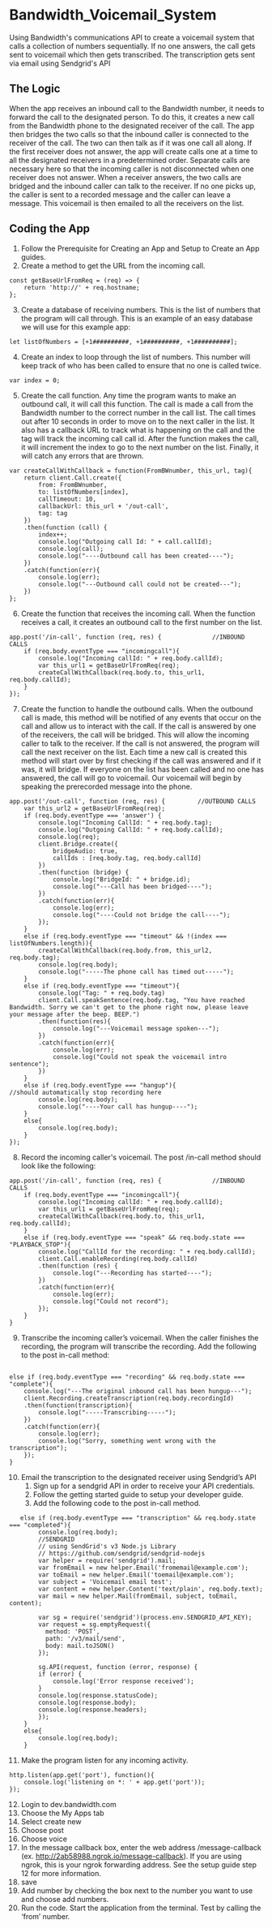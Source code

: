# Bandwidth_Voicemail_System
Using Bandwidth's communications API to create a voicemail system that calls a collection of numbers sequentially. If no one answers, the call gets sent to voicemail which then gets transcribed.  The transcription gets sent via email using Sendgrid's API

## The Logic 
When the app receives an inbound call to the Bandwidth number, it needs to forward the call to the designated person. To do this, it creates a new call from the Bandwidth phone to the designated receiver of the call. The app then bridges the two calls so that the inbound caller is connected to the receiver of the call. The two can then talk as if it was one call all along. If the first receiver does not answer, the app will create calls one at a time to all the designated receivers in a predetermined order. Separate calls are necessary here so that the incoming caller is not disconnected when one receiver does not answer. When a receiver answers, the two calls are bridged and the inbound caller can talk to the receiver. If no one picks up, the caller is sent to a recorded message and the caller can leave a message. This voicemail is then emailed to all the receivers on the list. 

## Coding the App 
1. Follow the Prerequisite for Creating an App and Setup to Create an App guides. 
2. Create a method to get the URL from the incoming call.
```
const getBaseUrlFromReq = (req) => {
    return 'http://' + req.hostname;
};
```
3. Create a database of receiving numbers. This is the list of numbers that the program will call through. This is an example of an easy database we will use for this example app: 

```
let listOfNumbers = [+1##########, +1##########, +1##########];
```
4. Create an index to loop through the list of numbers. This number will keep track of who has been called to ensure that no one is called twice. 
```
var index = 0;
```
5. Create the call function. Any time the program wants to make an outbound call, it will call this function. The call is made a call from the Bandwidth number to the correct number in the call list. The call times out after 10 seconds in order to move on to the next caller in the list. It also has a callback URL to track what is happening on the call and the tag will track the incoming call call id. After the function makes the call, it will increment the index to go to the next number on the list. Finally, it will catch any errors that are thrown. 
```
var createCallWithCallback = function(FromBWnumber, this_url, tag){	
    return client.Call.create({
 		from: FromBWnumber,
        to: listOfNumbers[index],
        callTimeout: 10,
        callbackUrl: this_url + '/out-call',
        tag: tag
    })
    .then(function (call) {
    	index++;
        console.log("Outgoing call Id: " + call.callId);
        console.log(call);
        console.log("----Outbound call has been created----");
    })
    .catch(function(err){
    	console.log(err);
    	console.log("---Outbound call could not be created---");
    })
};
```
6. Create the function that receives the incoming call. When the function receives a call, it creates an outbound call to the first number on the list. 
```
app.post('/in-call', function (req, res) {				//INBOUND CALLS
	if (req.body.eventType === "incomingcall"){
   		console.log("Incoming callId: " + req.body.callId);  
		var this_url1 = getBaseUrlFromReq(req);
		createCallWithCallback(req.body.to, this_url1, req.body.callId);
	}
});
```
7. Create the function to handle the outbound calls. When the outbound call is made, this method will be notified of any events that occur on the call and allow us to interact with the call. If the call is answered by one of the receivers, the call will be bridged. This will allow the incoming caller to talk to the receiver. If the call is not answered, the program will call the next receiver on the list. Each time a new call is created this method will start over by first checking if the call was answered and if it was, it will bridge. If everyone on the list has been called and no one has answered, the call will go to voicemail. Our voicemail will begin by speaking the prerecorded message into the phone. 
```
app.post('/out-call', function (req, res) {			//OUTBOUND CALLS
    var this_url2 = getBaseUrlFromReq(req);
    if (req.body.eventType === 'answer') {
        console.log("Incoming CallId: " + req.body.tag);
        console.log("Outgoing CallId: " + req.body.callId);
        console.log(req);
        client.Bridge.create({
        	bridgeAudio: true,
            callIds : [req.body.tag, req.body.callId]
        })
        .then(function (bridge) {
            console.log("BridgeId: " + bridge.id);
            console.log("---Call has been bridged----");
        })
        .catch(function(err){
        	console.log(err);
        	console.log("----Could not bridge the call----");
        });
    }
    else if (req.body.eventType === "timeout" && !(index === listOfNumbers.length)){
    	createCallWithCallback(req.body.from, this_url2, req.body.tag);
		console.log(req.body);
		console.log("-----The phone call has timed out-----");
	}
	else if (req.body.eventType === "timeout"){
		console.log("Tag: " + req.body.tag)
		client.Call.speakSentence(req.body.tag, "You have reached Bandwidth. Sorry we can't get to the phone right now, please leave your message after the beep. BEEP.")
		.then(function(res){
			console.log("---Voicemail message spoken---");
		})
		.catch(function(err){
			console.log(err);
			console.log("Could not speak the voicemail intro sentence");
		})
	}
	else if (req.body.eventType === "hangup"){					//should automatically stop recording here
		console.log(req.body);
		console.log("----Your call has hungup----");
	}
    else{
    	console.log(req.body);
    }
});
```
8. Record the incoming caller's voicemail. The post /in-call method should look like the following:  
```
app.post('/in-call', function (req, res) {				//INBOUND CALLS
	if (req.body.eventType === "incomingcall"){
   		console.log("Incoming callId: " + req.body.callId);  
		var this_url1 = getBaseUrlFromReq(req);
		createCallWithCallback(req.body.to, this_url1, req.body.callId);
	}
	else if (req.body.eventType === "speak" && req.body.state === "PLAYBACK_STOP"){
		console.log("CallId for the recording: " + req.body.callId);
		client.Call.enableRecording(req.body.callId)
		.then(function (res) {
			console.log("---Recording has started----");
		})
		.catch(function(err){
			console.log(err);
			console.log("Could not record");
		});
	}
}
```
9. Transcribe the incoming caller’s voicemail. When the caller finishes the recording, the program will transcribe the recording. Add the following to the post in-call method: 
```

else if (req.body.eventType === "recording" && req.body.state === "complete"){
	console.log("---The original inbound call has been hungup---");
	client.Recording.createTranscription(req.body.recordingId)
	.then(function(transcription){
		console.log("-----Transcribing-----");
	})
	.catch(function(err){
		console.log(err);
		console.log("Sorry, something went wrong with the transcription");
	});
}

```
10. Email the transcription to the designated receiver using Sendgrid’s API 
    1. Sign up for a sendgrid API in order to receive your API credentials. 
    2. Follow the getting started guide to setup your developer guide. 
    3. Add the following code to the post in-call method. 
```
   else if (req.body.eventType === "transcription" && req.body.state === "completed"){
		console.log(req.body);
		//SENDGRID
		// using SendGrid's v3 Node.js Library
		// https://github.com/sendgrid/sendgrid-nodejs
		var helper = require('sendgrid').mail;
		var fromEmail = new helper.Email('fromemail@example.com');
		var toEmail = new helper.Email('toemail@example.com');
		var subject = 'Voicemail email test';
		var content = new helper.Content('text/plain', req.body.text);
		var mail = new helper.Mail(fromEmail, subject, toEmail, content);

		var sg = require('sendgrid')(process.env.SENDGRID_API_KEY);
		var request = sg.emptyRequest({
		  method: 'POST',
		  path: '/v3/mail/send',
		  body: mail.toJSON()
		});

		sg.API(request, function (error, response) {
  		if (error) {
    		console.log('Error response received');
  		}
  		console.log(response.statusCode);
  		console.log(response.body);
  		console.log(response.headers);
		});
	}
	else{
		console.log(req.body);
	}
```

11. Make the program listen for any incoming activity.

```
http.listen(app.get('port'), function(){
    console.log('listening on *: ' + app.get('port'));
});
```
12. Login to dev.bandwidth.com
13. Choose the My Apps tab 
14. Select create new 
15. Choose post 
16. Choose voice 
17. In the message callback box, enter the web address /message-callback (ex. http://2ab58988.ngrok.io/message-callback). If you are using ngrok, this is your ngrok forwarding address. See the setup guide step 12 for more information. 
18. save 
19. Add number by checking the box next to the number you want to use and choose add numbers. 
20. Run the code. Start the application from the terminal. Test by calling the ‘from’ number. 












